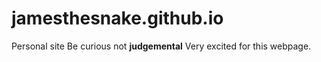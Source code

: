 # jamesthesnake.github.io
Personal site
Be curious not <b>judgemental</b>
Very excited for this webpage.
